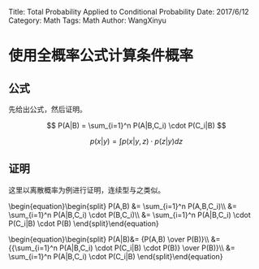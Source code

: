 Title: Total Probability Applied to Conditional Probability
Date: 2017/6/12
Category: Math
Tags: Math
Author: WangXinyu
# 使用全概率公式计算条件概率

## 公式
先给出公式，然后证明。

$$
P(A|B) = \sum_{i=1}^n P(A|B,C_i) \cdot P(C_i|B)
$$

$$
p(x|y) = \int p(x|y,z) \cdot p(z|y)dz
$$
 
## 证明
这里以离散概率为例进行证明，连续型与之类似。

\begin{equation}\begin{split}
P(A,B) &= \sum_{i=1}^n P(A,B,C_i)\\\\
&= \sum_{i=1}^n P(A|B,C_i) \cdot P(B,C_i)\\\\
&= \sum_{i=1}^n P(A|B,C_i) \cdot P(C_i|B) \cdot P(B)
\end{split}\end{equation}


\begin{equation}\begin{split}
P(A|B)&=  {P(A,B) \over P(B)}\\\\
&= {{\sum_{i=1}^n P(A|B,C_i) \cdot P(C_i|B) \cdot P(B)} \over P(B)}\\\\
&= \sum_{i=1}^n P(A|B,C_i) \cdot P(C_i|B)
\end{split}\end{equation}